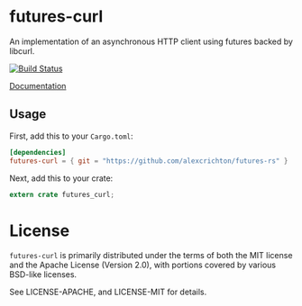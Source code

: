 # futures-curl

An implementation of an asynchronous HTTP client using futures backed by
libcurl.

[![Build Status](https://travis-ci.org/alexcrichton/futures-rs.svg?branch=master)](https://travis-ci.org/alexcrichton/futures-rs)

[Documentation](http://alexcrichton.com/futures-rs/futures_curl)

## Usage

First, add this to your `Cargo.toml`:

```toml
[dependencies]
futures-curl = { git = "https://github.com/alexcrichton/futures-rs" }
```

Next, add this to your crate:

```rust
extern crate futures_curl;
```

# License

`futures-curl` is primarily distributed under the terms of both the MIT
license and the Apache License (Version 2.0), with portions covered by various
BSD-like licenses.

See LICENSE-APACHE, and LICENSE-MIT for details.
